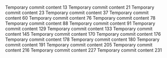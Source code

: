 Temporary commit content 13
Temporary commit content 21
Temporary commit content 23
Temporary commit content 37
Temporary commit content 60
Temporary commit content 76
Temporary commit content 78
Temporary commit content 88
Temporary commit content 91
Temporary commit content 129
Temporary commit content 133
Temporary commit content 145
Temporary commit content 170
Temporary commit content 176
Temporary commit content 178
Temporary commit content 180
Temporary commit content 191
Temporary commit content 205
Temporary commit content 216
Temporary commit content 227
Temporary commit content 231
